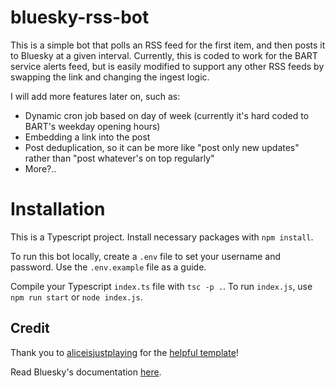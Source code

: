 # bluesky-rss-bot

This is a simple bot that polls an RSS feed for the first item, and then posts it to Bluesky at a given interval. Currently, this is coded to work for the BART service alerts feed, but is easily modified to support any other RSS feeds by swapping the link and changing the ingest logic.

I will add more features later on, such as:
 * Dynamic cron job based on day of week (currently it's hard coded to BART's weekday opening hours)
 * Embedding a link into the post
 * Post deduplication, so it can be more like "post only new updates" rather than "post whatever's on top regularly"
 * More?..

# Installation

This is a Typescript project. Install necessary packages with `npm install`.

To run this bot locally, create a `.env` file to set your username and password. Use the `.env.example` file as a guide.

Compile your Typescript `index.ts` file with `tsc -p .`. To run `index.js`, use `npm run start` or `node index.js`.

## Credit

Thank you to [aliceisjustplaying](https://github.com/aliceisjustplaying) for the [helpful template](https://github.com/aliceisjustplaying/atproto-starter-kit/)! 

Read Bluesky's documentation [here](https://github.com/bluesky-social/atproto/tree/main/packages/api).